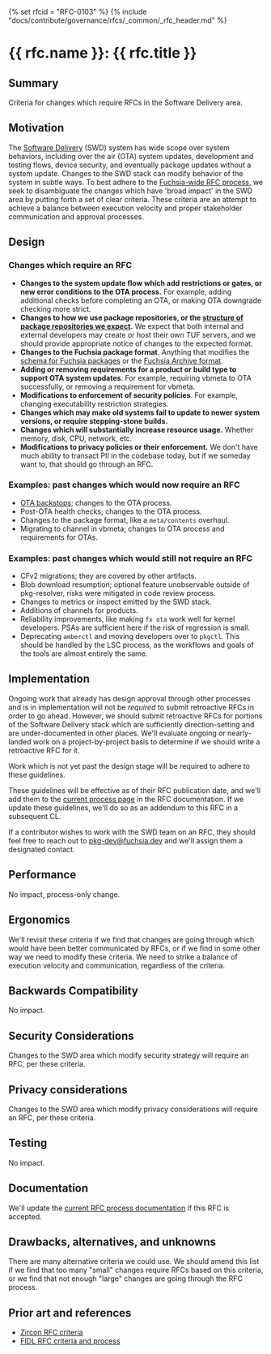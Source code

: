<!-- mdformat off(templates not supported) -->
{% set rfcid = "RFC-0103" %}
{% include "docs/contribute/governance/rfcs/_common/_rfc_header.md" %}
# {{ rfc.name }}: {{ rfc.title }}
<!-- SET the `rfcid` VAR ABOVE. DO NOT EDIT ANYTHING ELSE ABOVE THIS LINE. -->

<!-- mdformat on -->

<!-- This should begin with an H2 element (for example, ## Summary).-->

## Summary
Criteria for changes which require RFCs in the Software Delivery area.

## Motivation

The [Software Delivery][swd] (SWD) system has wide scope over system behaviors,
including over the air (OTA) system updates, development and testing flows,
device security, and eventually package updates without a system update. Changes
to the SWD stack can modify behavior of the system in subtle ways. To best
adhere to the [Fuchsia-wide RFC process][rfc-process], we seek to disambiguate
the changes which have 'broad impact' in the SWD area by putting forth a set of
clear criteria. These criteria are an attempt to achieve a balance between
execution velocity and proper stakeholder communication and approval processes.


## Design

### Changes which require an RFC

*   **Changes to the system update flow which add restrictions or gates, or new
    error conditions to the OTA process.** For example, adding additional checks
    before completing an OTA, or making OTA downgrade checking more strict.
*   **Changes to how we use package repositories, or the [structure of package
    repositories we expect][tuf-structure].** We expect that both internal and
    external developers may create or host their own TUF servers, and we should
    provide appropriate notice of changes to the expected format.
*   **Changes to the Fuchsia package format**. Anything that modifies the
    [schema for Fuchsia packages][package-schema] or the [Fuchsia Archive
    format][far-format].
*   **Adding or removing requirements for a product or build type to support OTA
    system updates**. For example, requiring vbmeta to OTA successfully, or
    removing a requirement for vbmeta.
*   **Modifications to enforcement of security policies**. For example, changing
    executability restriction strategies.
*   **Changes which may make old systems fail to update to newer system
    versions, or require stepping-stone builds.**
*   **Changes which will substantially increase resource usage.** Whether
    memory, disk, CPU, network, etc.
*   **Modifications to privacy policies or their enforcement.** We don't have
    much ability to transact PII in the codebase today, but if we someday want
    to, that should go through an RFC.


### Examples: past changes which would now require an RFC

*   [OTA backstops][ota-backstops]; changes to the OTA process.
*   Post-OTA health checks; changes to the OTA process.
*   Changes to the package format, like a `meta/contents` overhaul.
*   Migrating to channel in vbmeta; changes to OTA process and requirements for
    OTAs.


### Examples: past changes which would still not require an RFC

*   CFv2 migrations; they are covered by other artifacts.
*   Blob download resumption; optional feature unobservable outside of
    pkg-resolver, risks were mitigated in code review process.
*   Changes to metrics or inspect emitted by the SWD stack.
*   Additions of channels for products.
*   Reliability improvements, like making `fx ota` work well for kernel
    developers. PSAs are sufficient here if the risk of regression is small.
*   Deprecating `amberctl` and moving developers over to `pkgctl`. This should
    be handled by the LSC process, as the workflows and goals of the tools are
    almost entirely the same.


## Implementation

Ongoing work that already has design approval through other processes and is in
implementation will not be _required_ to submit retroactive RFCs in order to go
ahead. However, we should submit retroactive RFCs for portions of the Software
Delivery stack which are sufficiently direction-setting and are under-documented
in other places. We'll evaluate ongoing or nearly-landed work on a
project-by-project basis to determine if we should write a retroactive RFC for
it.

Work which is not yet past the design stage will be required to adhere to
these guidelines.

These guidelines will be effective as of their RFC publication date, and we'll
add them to the [current process page][current-process] in the RFC
documentation. If we update these guidelines, we'll do so as an addendum to this
RFC in a subsequent CL.

If a contributor wishes to work with the SWD team on an RFC, they should feel
free to reach out to <pkg-dev@fuchsia.dev> and we'll assign them a designated
contact.

## Performance

No impact, process-only change.

## Ergonomics

We'll revisit these criteria if we find that changes are going through which
would have been better communicated by RFCs, or if we find in some other way we
need to modify these criteria. We need to strike a balance of execution velocity
and communication, regardless of the criteria.

## Backwards Compatibility

No impact.

## Security Considerations

Changes to the SWD area which modify security strategy will require an RFC,
per these criteria.

## Privacy considerations

Changes to the SWD area which modify privacy considerations will require an RFC,
per these criteria.

## Testing

No impact.

## Documentation

We'll update the [current RFC process documentation][current-process] if this
RFC is accepted.

## Drawbacks, alternatives, and unknowns

There are many alternative criteria we could use. We should amend this list if
we find that too many "small" changes require RFCs based on this criteria, or we
find that not enough "large" changes are going through the RFC process.

## Prior art and references

* [Zircon RFC criteria][zircon-criteria]
* [FIDL RFC criteria and process][fidl-criteria]

[current-process]: /docs/contribute/governance/rfcs/rfc_process.md
[far-format]: /docs/concepts/source_code/archive_format.md
[fidl-criteria]: 0049_fidl_tuning_process_evolution.md#criteria
[ota-backstops]: /docs/contribute/governance/rfcs/0071_ota_backstop.md
[package-schema]: /docs/concepts/packages/package.md#structure-of-a-package
[rfc-process]: /docs/contribute/governance/rfcs/0001_rfc_process.md
[swd]: /docs/contribute/governance/areas/README.md#software-delivery
[tuf-structure]: /docs/concepts/packages/software_update_system.md#merkle-root
[zircon-criteria]: 0006_addendum_to_rfc_process_for_zircon.md